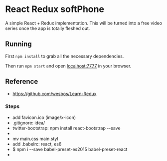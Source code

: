 # React Redux softPhone

A simple React + Redux implementation. This will be turned into a free video series once the app is totally fleshed out.

## Running

First `npm install` to grab all the necessary dependencies. 

Then run `npm start` and open <localhost:7777> in your browser.

## Reference

- https://github.com/wesbos/Learn-Redux


### Steps
- add favicon.ico (image/x-icon)
- .gitignore: idea/
- twitter-bootstrap: npm install react-bootstrap --save
- <link rel="stylesheet" href="https://maxcdn.bootstrapcdn.com/bootstrap/latest/css/bootstrap.min.css">
- mv main.css main.styl
- add .babelrc: react, es6
- $ npm i --save babel-preset-es2015 babel-preset-react
- 